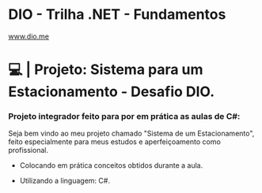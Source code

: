 # DIO - Trilha .NET - Fundamentos
www.dio.me

# 💻 | Projeto: Sistema para um Estacionamento - Desafio DIO.

### Projeto integrador feito para por em prática as aulas de C#:

Seja bem vindo ao meu projeto chamado "Sistema de um Estacionamento", feito especialmente para meus estudos e aperfeiçoamento como profissional. 

- Colocando em prática conceitos obtidos durante a aula.

- Utilizando a linguagem: C#.



